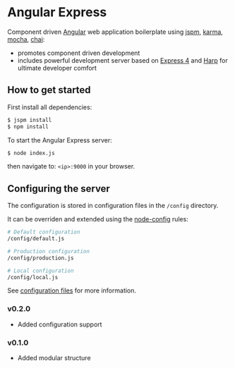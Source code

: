 # Angular Express

Component driven [Angular](https://angularjs.org/) web application boilerplate using [jspm](http://jspm.io/), [karma](http://karma-runner.github.io/), [mocha](http://mochajs.org/), [chai](http://chaijs.com/):

- promotes component driven development
- includes powerful development server based on [Express 4](http://expressjs.com/) and [Harp](http://harpjs.com/) for ultimate developer comfort

## How to get started

First install all dependencies:

```bash
$ jspm install
$ npm install
```

To start the Angular Express server:

```bash
$ node index.js
```

then navigate to: `<ip>:9000` in your browser.

## Configuring the server

The configuration is stored in configuration files in the `/config` directory.

It can be overriden and extended using the [node-config](https://github.com/lorenwest/node-config) rules:

```bash
# Default configuration
/config/default.js

# Production configuration
/config/production.js

# Local configuration
/config/local.js
```

See [configuration files](https://github.com/lorenwest/node-config/wiki/Configuration-Files) for more information.

### v0.2.0

- Added configuration support

### v0.1.0

- Added modular structure
